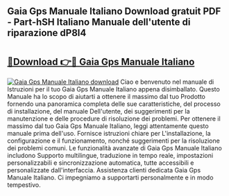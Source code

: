 ## Gaia Gps Manuale Italiano Download gratuit PDF - Part-hSH Italiano Manuale dell'utente di riparazione dP8l4

# <h2><a href="http://dfcke0.blite.top/?on=Gaia+Gps+Manuale+Italiano">🔗Download 👉🔴 Gaia Gps Manuale Italiano</a></h2>

[![Gaia Gps Manuale Italiano download](https://i.imgur.com/lujVjoI.png)](http://dfcke0.blite.top/?on=Gaia+Gps+Manuale+Italiano)
Ciao e benvenuto nel manuale di Istruzioni per il tuo Gaia Gps Manuale Italiano appena disimballato. Questo Manuale ha lo scopo di aiutarti a ottenere il massimo dal tuo Prodotto fornendo una panoramica completa delle sue caratteristiche, del processo di installazione, del manuale Dell'utente, dei suggerimenti per la manutenzione e delle procedure di risoluzione dei problemi. Per ottenere il massimo dal tuo Gaia Gps Manuale Italiano, leggi attentamente questo manuale prima dell'uso. Fornisce istruzioni chiare per L'installazione, la configurazione e il funzionamento, nonché suggerimenti per la risoluzione dei problemi comuni. Le funzionalità avanzate di Gaia Gps Manuale Italiano includono Supporto multilingue, traduzione in tempo reale, impostazioni personalizzabili e sincronizzazione automatica, tutte accessibili e personalizzate dall'interfaccia. Assistenza clienti dedicata Gaia Gps Manuale Italiano. Ci impegniamo a supportarti personalmente e in modo tempestivo.
